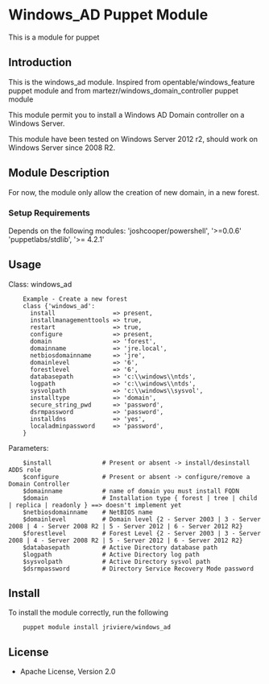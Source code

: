 Windows_AD Puppet Module
=====================

This is a module for puppet

## Introduction

This is the windows_ad module.
Inspired from opentable/windows_feature puppet module and from martezr/windows_domain_controller puppet module

This module permit you to install a Windows AD Domain controller on a Windows Server.


This module have been tested on Windows Server 2012 r2, should work on Windows Server since 2008 R2.

## Module Description

For now, the module only allow the creation of new domain, in a new forest.

### Setup Requirements
 
Depends on the following modules:
'joshcooper/powershell', '>=0.0.6'
'puppetlabs/stdlib', '>= 4.2.1'

## Usage

Class: windows_ad

```	
	Example - Create a new forest
	class {'windows_ad':
	  install                => present,
	  installmanagementtools => true,
	  restart                => true,
	  configure              => present,
	  domain                 => 'forest',
	  domainname             => 'jre.local',
	  netbiosdomainname      => 'jre',
	  domainlevel            => '6',
	  forestlevel            => '6',
	  databasepath           => 'c:\\windows\\ntds',
	  logpath                => 'c:\\windows\\ntds',
	  sysvolpath             => 'c:\\windows\\sysvol',
	  installtype            => 'domain',
	  secure_string_pwd      => 'password',
	  dsrmpassword           => 'password',
	  installdns             => 'yes',
	  localadminpassword     => 'password',
	}
```	

Parameters:
```	
	$install              # Present or absent -> install/desinstall ADDS role
	$configure            # Present or absent -> configure/remove a Domain Controller
	$domainname           # name of domain you must install FQDN
	$domain               # Installation type { forest | tree | child | replica | readonly } ==> doesn't implement yet
	$netbiosdomainname    # NetBIOS name
	$domainlevel          # Domain level {2 - Server 2003 | 3 - Server 2008 | 4 - Server 2008 R2 | 5 - Server 2012 | 6 - Server 2012 R2}
	$forestlevel          # Forest Level {2 - Server 2003 | 3 - Server 2008 | 4 - Server 2008 R2 | 5 - Server 2012 | 6 - Server 2012 R2}
	$databasepath         # Active Directory database path
	$logpath              # Active Directory log path
	$sysvolpath           # Active Directory sysvol path
	$dsrmpassword         # Directory Service Recovery Mode password
```	
	
## Install

To install the module correctly, run the following
```
	puppet module install jriviere/windows_ad
```	

## License
- Apache License, Version 2.0
